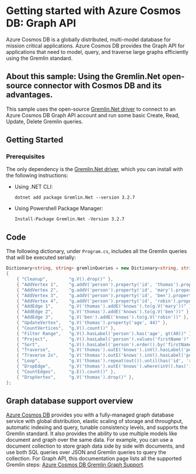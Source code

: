 # Getting started with Azure Cosmos DB: Graph API
Azure Cosmos DB is a globally distributed, multi-model database for mission critical applications. Azure Cosmos DB provides the Graph API for applications that need to model, query, and traverse large graphs efficiently using the Gremlin standard.

## About this sample: Using the Gremlin.Net open-source connector with Cosmos DB and its advantages.

This sample uses the open-source [Gremlin.Net driver](https://github.com/apache/tinkerpop/tree/master/gremlin-dotnet) to connect to an Azure Cosmos DB Graph API account and run some basic Create, Read, Update, Delete Gremlin queries. 

## Getting Started

### Prerequisites

The only dependency is the [Gremlin.Net driver](http://tinkerpop.apache.org/docs/3.3.0/reference/#gremlin-DotNet), which you can install with the following instructions:

- Using .NET CLI:

    ```
    dotnet add package Gremlin.Net --version 3.2.7
    ```

- Using Powershell Package Manager:

    ```
    Install-Package Gremlin.Net -Version 3.2.7
    ```
## Code
The following dictionary, under `Program.cs`, includes all the Gremlin queries that will be executed serially:
```cs
Dictionary<string, string> gremlinQueries = new Dictionary<string, string>
{
    { "Cleanup",        "g.V().drop()" },
    { "AddVertex 1",    "g.addV('person').property('id', 'thomas').property('firstName', 'Thomas').property('age', 44)" },
    { "AddVertex 2",    "g.addV('person').property('id', 'mary').property('firstName', 'Mary').property('lastName', 'Andersen').property('age', 39)" },
    { "AddVertex 3",    "g.addV('person').property('id', 'ben').property('firstName', 'Ben').property('lastName', 'Miller')" },
    { "AddVertex 4",    "g.addV('person').property('id', 'robin').property('firstName', 'Robin').property('lastName', 'Wakefield')" },
    { "AddEdge 1",      "g.V('thomas').addE('knows').to(g.V('mary'))" },
    { "AddEdge 2",      "g.V('thomas').addE('knows').to(g.V('ben'))" },
    { "AddEdge 3",      "g.V('ben').addE('knows').to(g.V('robin'))" },
    { "UpdateVertex",   "g.V('thomas').property('age', 44)" },
    { "CountVertices",  "g.V().count()" },
    { "Filter Range",   "g.V().hasLabel('person').has('age', gt(40))" },
    { "Project",        "g.V().hasLabel('person').values('firstName')" },
    { "Sort",           "g.V().hasLabel('person').order().by('firstName', decr)" },
    { "Traverse",       "g.V('thomas').outE('knows').inV().hasLabel('person')" },
    { "Traverse 2x",    "g.V('thomas').outE('knows').inV().hasLabel('person').outE('knows').inV().hasLabel('person')" },
    { "Loop",           "g.V('thomas').repeat(out()).until(has('id', 'robin')).path()" },
    { "DropEdge",       "g.V('thomas').outE('knows').where(inV().has('id', 'mary')).drop()" },
    { "CountEdges",     "g.E().count()" },
    { "DropVertex",     "g.V('thomas').drop()" },
};
```

## Graph database support overview
[Azure Cosmos DB](http://cosmosdb.com) provides you with a fully-managed graph database service with global distribution, elastic scaling of storage and throughput, automatic indexing and query, tunable consistency levels, and supports the Gremlin standard. It also provides the ability to use multiple models like document and graph over the same data. For example, you can use a document collection to store graph data side by side with documents, and use both SQL queries over JSON and Gremlin queries to query the collection. For Graph API, this documentation page lists all the supported Gremlin steps: [Azure Cosmos DB Gremlin Graph Support](https://docs.microsoft.com/en-us/azure/cosmos-db/gremlin-support).

